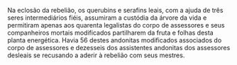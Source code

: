 ﻿Na eclosão da rebelião, os querubins e serafins leais, com a ajuda de três seres intermediários fiéis, assumiram a custódia da árvore da vida e permitiram apenas aos quarenta legalistas do corpo de assessores e seus companheiros mortais modificados partilharem da fruta e folhas desta planta energética. Havia 56 destes andonitas modificados associados do corpo de assessores e dezesseis dos assistentes andonitas dos assessores desleais se recusando a aderir à rebelião com seus mestres.